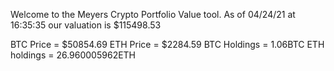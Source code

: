 Welcome to the Meyers Crypto Portfolio Value tool. 
As of 04/24/21 at 16:35:35 our valuation is $115498.53 

BTC Price = $50854.69
 ETH Price = $2284.59
BTC Holdings = 1.06BTC
 ETH holdings = 26.960005962ETH 
